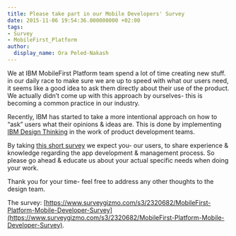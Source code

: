 ```yaml
---
title: Please take part in our Mobile Developers' Survey
date: 2015-11-06 19:54:36.000000000 +02:00
tags:
- Survey
- MobileFirst_Platform
author:
  display_name: Ora Peled-Nakash
---
```

We at IBM MobileFirst Platform team spend a lot of time creating new stuff. in our daily race to make sure we are up to speed with what our users need, it seems like a good idea to ask them directly about their use of the product. We actually didn’t come up with this approach by ourselves- this is becoming a common practice in our industry.

Recently, IBM has started to take a more intentional approach on how to “ask” users what their opinions & ideas are.
This is done by implementing <a href="http://www.ibm.com/design/">IBM Design Thinking</a> in the work of product development teams.   

By taking [this short survey](https://www.surveygizmo.com/s3/2320682/MobileFirst-Platform-Mobile-Developer-Survey) we expect you- our users, to share experience & knowledge regarding the app development & management process. So please go ahead & educate us about your actual specific needs when doing your work.

Thank you for your time- feel free to address any other thoughts to the design team.

The survey: [https://www.surveygizmo.com/s3/2320682/MobileFirst-Platform-Mobile-Developer-Survey](https://www.surveygizmo.com/s3/2320682/MobileFirst-Platform-Mobile-Developer-Survey).